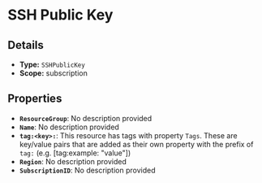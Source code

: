 # SSH Public Key

## Details

- **Type:** `SSHPublicKey`
- **Scope:** subscription

## Properties

- **`ResourceGroup`**: No description provided
- **`Name`**: No description provided
- **`tag:<key>:`**: This resource has tags with property `Tags`. These are key/value pairs that are
	added as their own property with the prefix of `tag:` (e.g. [tag:example: "value"]) 
- **`Region`**: No description provided
- **`SubscriptionID`**: No description provided
